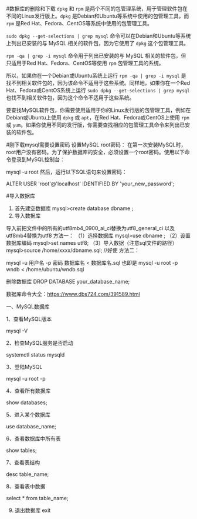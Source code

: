 #数据库的删除和下载
`dpkg` 和 `rpm` 是两个不同的包管理系统，用于管理软件包在不同的Linux发行版上。`dpkg` 是Debian和Ubuntu等系统中使用的包管理工具，而 `rpm` 是Red Hat、Fedora、CentOS等系统中使用的包管理工具。

`sudo dpkg --get-selections | grep mysql` 命令可以在Debian和Ubuntu等系统上列出已安装的与 MySQL 相关的软件包，因为它使用了 `dpkg` 这个包管理工具。

`rpm -qa | grep -i mysql` 命令用于列出已安装的与 MySQL 相关的软件包，但只适用于Red Hat、Fedora、CentOS等使用 `rpm` 包管理工具的系统。

所以，如果你在一个Debian或Ubuntu系统上运行 `rpm -qa | grep -i mysql` 是找不到相关软件包的，因为该命令不适用于这些系统。同样地，如果你在一个Red Hat、Fedora或CentOS系统上运行 `sudo dpkg --get-selections | grep mysql` 也找不到相关软件包，因为这个命令不适用于这些系统。

要查找MySQL软件包，你需要使用适用于你的Linux发行版的包管理工具，例如在Debian或Ubuntu上使用 `dpkg` 或 `apt`，在Red Hat、Fedora或CentOS上使用 `rpm` 或 `yum`。如果你使用不同的发行版，你需要查找相应的包管理工具命令来列出已安装的软件包。

#刚下载mysql需要设置密码
设置MySQL root密码： 在第一次安装MySQL时，root用户没有密码。为了保护数据库的安全，必须设置一个root密码。使用以下命令登录到MySQL控制台：

mysql -u root
然后，运行以下SQL语句来设置密码：

ALTER USER 'root'@'localhost' IDENTIFIED BY 'your_new_password';



#导入数据库
1. 首先建空数据库
mysql>create database dbname ;
2. 导入数据库

导入前把文件中的所有的utf8mb4_0900_ai_ci替换为utf8_general_ci
以及utf8mb4替换为utf8
方法一：
（1）选择数据库
mysql>use dbname ;
（2）设置数据库编码
mysql>set names utf8;
（3）导入数据（注意sql文件的路径）
mysql>source /home/xxxx/dbname.sql;
//好使
方法二：

mysql -u 用户名 -p 密码 数据库名 < 数据库名.sql
也即是
mysql -u root -p wndb < /home/ubuntu/wndb.sql

删除数据库
DROP DATABASE your_database_name;

数据库命令大全：https://www.dbs724.com/391589.html

一、MySQL数据库

1、查看MySQL版本

mysql -V

2、检查MySQL服务是否启动

systemctl status mysqld

3、登陆MySQL

mysql -u root -p

4、查看所有数据库

show databases;

5、进入某个数据库

use database_name;

6、查看数据库中所有表

show tables;

7、查看表结构

desc table_name;

8、查看表中数据

select * from table_name;

9. 退出数据库
exit